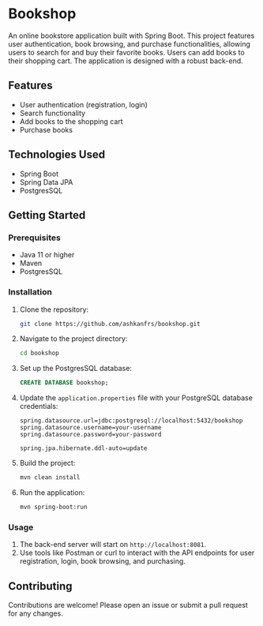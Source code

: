 # Bookshop

An online bookstore application built with Spring Boot. This project features user authentication, book browsing, and purchase functionalities, allowing users to search for and buy their favorite books. Users can add books to their shopping cart. The application is designed with a robust back-end.

## Features

- User authentication (registration, login)
- Search functionality
- Add books to the shopping cart
- Purchase books

## Technologies Used

- Spring Boot
- Spring Data JPA
- PostgresSQL

## Getting Started

### Prerequisites

- Java 11 or higher
- Maven
- PostgresSQL

### Installation

1. Clone the repository:
    ```bash
    git clone https://github.com/ashkanfrs/bookshop.git
    ```
2. Navigate to the project directory:
    ```bash
    cd bookshop
    ```
3. Set up the PostgresSQL database:
    ```sql
    CREATE DATABASE bookshop;
    ```
4. Update the `application.properties` file with your PostgreSQL database credentials:
    ```properties
    spring.datasource.url=jdbc:postgresql://localhost:5432/bookshop
    spring.datasource.username=your-username
    spring.datasource.password=your-password

    spring.jpa.hibernate.ddl-auto=update
    ```
5. Build the project:
    ```bash
    mvn clean install
    ```
6. Run the application:
    ```bash
    mvn spring-boot:run
    ```

### Usage

1. The back-end server will start on `http://localhost:8081`.
2. Use tools like Postman or curl to interact with the API endpoints for user registration, login, book browsing, and purchasing.

## Contributing

Contributions are welcome! Please open an issue or submit a pull request for any changes.
